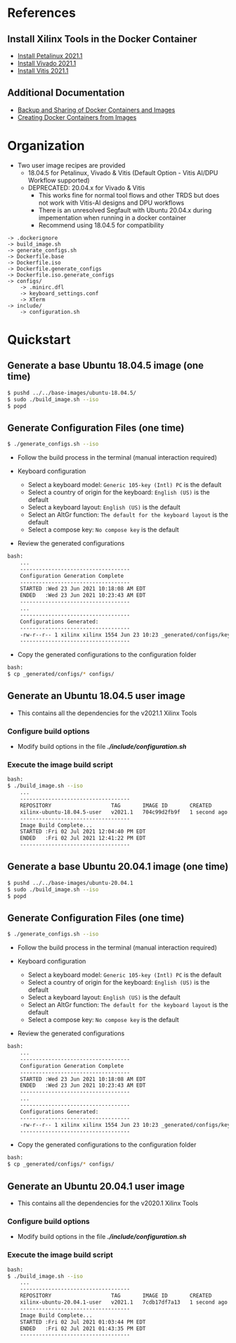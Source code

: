 [//]: # (Readme.md - Base Ubuntu User Images for v2021.1 Xilinx Tools)

# References

## Install Xilinx Tools in the Docker Container

- [Install Petalinux 2021.1](./README.user-install.md)
- [Install Vivado 2021.1](./README.vivado-install.md)
- [Install Vitis 2021.1](./README.vitis-install.md)

## Additional Documentation

- [Backup and Sharing of Docker Containers and Images](../../../documentation/backup-and-sharing-docker-images/README.md)
- [Creating Docker Containers from Images](../../../documentation/creating-containers-from-docker-images/README.md)

# Organization

- Two user image recipes are provided
	- 18.04.5 for Petalinux, Vivado & Vitis (Default Option - Vitis AI/DPU Workflow supported)
	- DEPRECATED: 20.04.x for Vivado & Vitis
		- This works fine for normal tool flows and other TRDS but does not work with Vitis-AI designs and DPU workflows
		- There is an unresolved Segfault with Ubuntu 20.04.x during impementation when running in a docker container
		- Recommend using 18.04.5 for compatibility

```
-> .dockerignore
-> build_image.sh
-> generate_configs.sh
-> Dockerfile.base
-> Dockerfile.iso
-> Dockerfile.generate_configs
-> Dockerfile.iso.generate_configs
-> configs/
	-> .minirc.dfl
	-> keyboard_settings.conf
	-> XTerm
-> include/
	-> configuration.sh
```

# Quickstart

## Generate a base Ubuntu 18.04.5 image (one time)

```bash
$ pushd ../../base-images/ubuntu-18.04.5/
$ sudo ./build_image.sh --iso
$ popd
```

## Generate Configuration Files (one time)

```bash
$ ./generate_configs.sh --iso
```

- Follow the build process in the terminal (manual interaction required)
- Keyboard configuration
	- Select a keyboard model: ```Generic 105-key (Intl) PC``` is the default
	- Select a country of origin for the keyboard: ```English (US)``` is the default
	- Select a keyboard layout: ```English (US)``` is the default
	- Select an AltGr function: ```The default for the keyboard layout``` is the default
	- Select a compose key: ```No compose key``` is the default

- Review the generated configurations

```bash
bash:
	...
	-----------------------------------
	Configuration Generation Complete
	-----------------------------------
	STARTED :Wed 23 Jun 2021 10:18:08 AM EDT
	ENDED   :Wed 23 Jun 2021 10:23:43 AM EDT
	-----------------------------------
	...
	-----------------------------------
	Configurations Generated:
	-----------------------------------
	-rw-r--r-- 1 xilinx xilinx 1554 Jun 23 10:23 _generated/configs/keyboard_settings.conf
	-----------------------------------
```

- Copy the generated configurations to the configuration folder

```bash
bash:
$ cp _generated/configs/* configs/
```

## Generate an Ubuntu 18.04.5 user image 
- This contains all the dependencies for the v2021.1 Xilinx Tools

### Configure build options
- Modify build options in the file __*./include/configuration.sh*__

### Execute the image build script
```bash
bash:
$ ./build_image.sh --iso
	...
	-----------------------------------
	REPOSITORY                   TAG       IMAGE ID       CREATED        SIZE
	xilinx-ubuntu-18.04.5-user   v2021.1   704c99d2fb9f   1 second ago   3.17GB
	-----------------------------------
	Image Build Complete...
	STARTED :Fri 02 Jul 2021 12:04:40 PM EDT
	ENDED   :Fri 02 Jul 2021 12:41:22 PM EDT
	-----------------------------------
```

## Generate a base Ubuntu 20.04.1 image (one time)

```bash
$ pushd ../../base-images/ubuntu-20.04.1
$ sudo ./build_image.sh --iso
$ popd
```

## Generate Configuration Files (one time)

```bash
$ ./generate_configs.sh --iso
```

- Follow the build process in the terminal (manual interaction required)
- Keyboard configuration
	- Select a keyboard model: ```Generic 105-key (Intl) PC``` is the default
	- Select a country of origin for the keyboard: ```English (US)``` is the default
	- Select a keyboard layout: ```English (US)``` is the default
	- Select an AltGr function: ```The default for the keyboard layout``` is the default
	- Select a compose key: ```No compose key``` is the default

- Review the generated configurations

```bash
bash:
	...
	-----------------------------------
	Configuration Generation Complete
	-----------------------------------
	STARTED :Wed 23 Jun 2021 10:18:08 AM EDT
	ENDED   :Wed 23 Jun 2021 10:23:43 AM EDT
	-----------------------------------
	...
	-----------------------------------
	Configurations Generated:
	-----------------------------------
	-rw-r--r-- 1 xilinx xilinx 1554 Jun 23 10:23 _generated/configs/keyboard_settings.conf
	-----------------------------------
```

- Copy the generated configurations to the configuration folder

```bash
bash:
$ cp _generated/configs/* configs/
```

## Generate an Ubuntu 20.04.1 user image 
- This contains all the dependencies for the v2020.1 Xilinx Tools

### Configure build options
- Modify build options in the file __*./include/configuration.sh*__

### Execute the image build script
```bash
bash:
$ ./build_image.sh --iso
	...
	-----------------------------------
	REPOSITORY                   TAG       IMAGE ID       CREATED        SIZE
	xilinx-ubuntu-20.04.1-user   v2021.1   7cdb17df7a13   1 second ago   2.8GB
	-----------------------------------
	Image Build Complete...
	STARTED :Fri 02 Jul 2021 01:03:44 PM EDT
	ENDED   :Fri 02 Jul 2021 01:43:35 PM EDT
	-----------------------------------
```